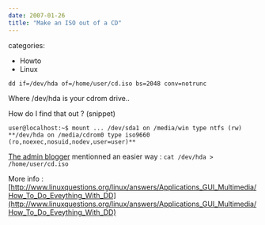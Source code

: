 ```yaml
---
date: 2007-01-26
title: "Make an ISO out of a CD"
---
```








categories:
- Howto
- Linux


`dd if=/dev/hda of=/home/user/cd.iso bs=2048 conv=notrunc`

Where /dev/hda is your cdrom drive..

How do I find that out ? (snippet)



`user@localhost:~$ mount
...
/dev/sda1 on /media/win type ntfs (rw)
**/dev/hda on /media/cdrom0 type iso9660 (ro,noexec,nosuid,nodev,user=user)**`

[The admin blogger](http://www.adminblogger.de/) mentionned an easier way :
`cat /dev/hda > /home/user/cd.iso`

More info : [http://www.linuxquestions.org/linux/answers/Applications_GUI_Multimedia/How_To_Do_Eveything_With_DD](http://www.linuxquestions.org/linux/answers/Applications_GUI_Multimedia/How_To_Do_Eveything_With_DD)
